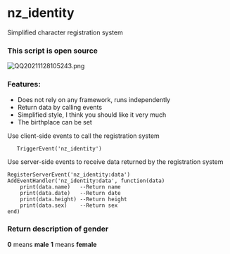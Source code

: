# nz_identity
Simplified character registration system
### This script is open source

![QQ20211128105243.png](https://imgpp.com/images/2021/11/28/QQ20211128105243.png)


### Features:
- Does not rely on any framework, runs independently
- Return data by calling events
- Simplified style, I think you should like it very much
- The birthplace can be set

Use client-side events to call the registration system
```
   TriggerEvent('nz_identity')
```

Use server-side events to receive data returned by the registration system
```
RegisterServerEvent('nz_identity:data')
AddEventHandler('nz_identity:data', function(data)
    print(data.name)   --Return name
    print(data.date)   --Return date
    print(data.height) --Return height
    print(data.sex)    --Return sex
end)
```
### Return description of gender
**0** means **male**
**1** means **female**
